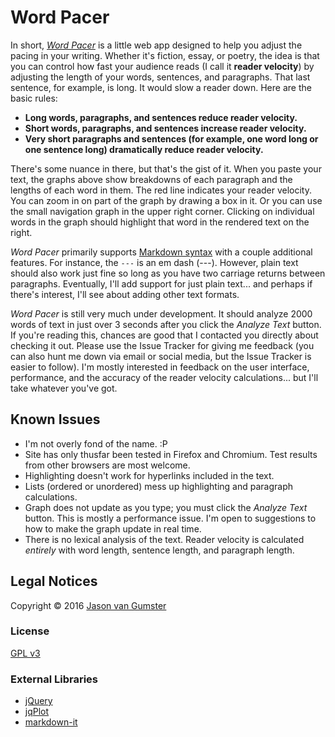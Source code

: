 # Word Pacer

In short, *[Word Pacer](http://fweeb.github.io/wordpacer)* is a little web app designed to help you adjust the pacing in your writing. Whether it's fiction, essay, or poetry, the idea is that you can control how fast your audience reads (I call it **reader velocity**) by adjusting the length of your words, sentences, and paragraphs. That last sentence, for example, is long. It would slow a reader down. Here are the basic rules:

* **Long words, paragraphs, and sentences reduce reader velocity.**
* **Short words, paragraphs, and sentences increase reader velocity.**
* **Very short paragraphs and sentences (for example, one word long or one sentence long) dramatically reduce reader velocity.**

There's some nuance in there, but that's the gist of it. When you paste your text, the graphs above show breakdowns of each paragraph and the lengths of each word in them. The red line indicates your reader velocity. You can zoom in on part of the graph by drawing a box in it. Or you can use the small navigation graph in the upper right corner. Clicking on individual words in the graph should highlight that word in the rendered text on the right.

*Word Pacer* primarily supports [Markdown syntax](https://github.com/adam-p/markdown-here/wiki/Markdown-Cheatsheet) with a couple additional features. For instance, the `---` is an em dash (---). However, plain text should also work just fine so long as you have two carriage returns between paragraphs. Eventually, I'll add support for just plain text... and perhaps if there's interest, I'll see about adding other text formats.

*Word Pacer* is still very much under development. It should analyze 2000 words of text in just over 3 seconds after you click the *Analyze Text* button. If you're reading this, chances are good that I contacted you directly about checking it out. Please use the Issue Tracker for giving me feedback (you can also hunt me down via email or social media, but the Issue Tracker is easier to follow). I'm mostly interested in feedback on the user interface, performance, and the accuracy of the reader velocity calculations... but I'll take whatever you've got.

## Known Issues

* I'm not overly fond of the name. :P
* Site has only thusfar been tested in Firefox and Chromium. Test results from other browsers are most welcome.
* Highlighting doesn't work for hyperlinks included in the text.
* Lists (ordered or unordered) mess up highlighting and paragraph calculations.
* Graph does not update as you type; you must click the *Analyze Text* button. This is mostly a performance issue. I'm open to suggestions to how to make the graph update in real time.
* There is no lexical analysis of the text. Reader velocity is calculated *entirely* with word length, sentence length, and paragraph length.

## Legal Notices

Copyright &copy; 2016 [Jason van Gumster](http://monsterjavaguns.com)

### License

[GPL v3](LICENSE)

### External Libraries

* [jQuery](http://jquery.com)
* [jqPlot](http://www.jqplot.com)
* [markdown-it](https://markdown-it.github.io)
